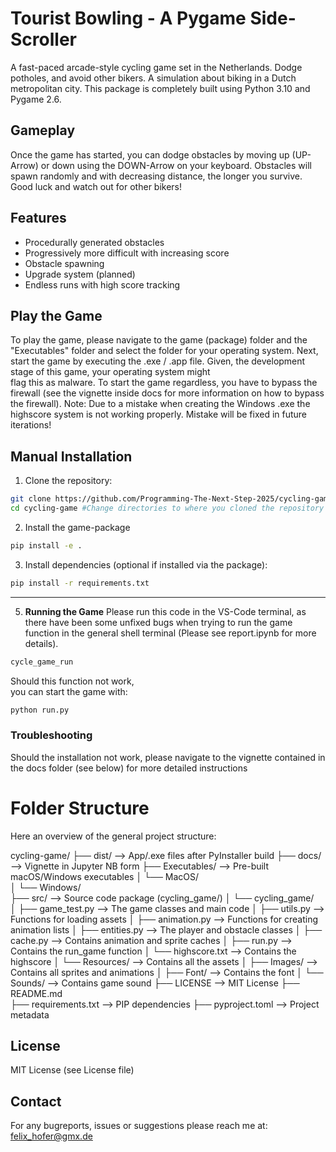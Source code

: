 # Tourist Bowling - A Pygame Side-Scroller

A fast-paced arcade-style cycling game set in the Netherlands. Dodge potholes, and avoid other bikers. A simulation about biking in a Dutch metropolitan city.
This package is completely built using Python 3.10 and Pygame 2.6.

## Gameplay
Once the game has started, you can dodge obstacles by moving up (UP-Arrow) or down using the DOWN-Arrow on your keyboard. Obstacles will spawn randomly and with decreasing distance, the longer you survive. Good luck and watch out for other bikers!


## Features
- Procedurally generated obstacles
- Progressively more difficult with increasing score
- Obstacle spawning
- Upgrade system (planned)
- Endless runs with high score tracking

## Play the Game
To play the game, please navigate to the game (package) folder and the  
"Executables" folder and select the folder for your operating system.
Next, start the game by executing the .exe / .app file.
Given, the development stage of this game, your operating system might  
flag this as malware. To start the game regardless, you have to bypass the  
firewall (see the vignette inside docs for more information on how to bypass the firewall).
Note: Due to a mistake when creating the Windows .exe the highscore system is not working properly.
Mistake will be fixed in future iterations!


## Manual Installation

1. Clone the repository: 

```bash
git clone https://github.com/Programming-The-Next-Step-2025/cycling-game.git your_folder_name
cd cycling-game #Change directories to where you cloned the repository
``` 

2. Install the game-package
```bash
pip install -e .
``` 

3. Install dependencies (optional if installed via the package):  
```bash
pip install -r requirements.txt
``` 
---

5. **Running the Game**
Please run this code in the VS-Code terminal, as there have been some unfixed bugs when trying to run the game function in the general shell terminal (Please see report.ipynb for more details).

```bash
cycle_game_run
```
Should this function not work,  
you can start the game with:  

```bash
python run.py
```

### Troubleshooting
Should the installation not work, please navigate to the vignette contained in   
the docs folder (see below) for more detailed instructions


# Folder Structure
Here an overview of the general project structure:  

cycling-game/
├── dist/                --> App/.exe files after PyInstaller build
├── docs/                --> Vignette in Jupyter NB form
├── Executables/         --> Pre-built macOS/Windows executables
│   └── MacOS/   
│   └── Windows/   
├── src/                 --> Source code package (cycling_game/)
│   └── cycling_game/   
│       ├── game_test.py    --> The game classes and main code
│       ├── utils.py        --> Functions for loading assets
│       ├── animation.py    --> Functions for creating animation lists
│       ├── entities.py     --> The player and obstacle classes
│       ├── cache.py        --> Contains animation and sprite caches
│       ├── run.py          --> Contains the run_game function
│       └── highscore.txt   --> Contains the highscore
│           └── Resources/          --> Contains all the assets
│               ├── Images/         --> Contains all sprites and animations
│               ├── Font/           --> Contains the font 
│               └── Sounds/         --> Contains game sound
├── LICENSE              --> MIT License
├── README.md            
├── requirements.txt     --> PIP dependencies
├── pyproject.toml       --> Project metadata


## License
MIT License (see License file)

## Contact
For any bugreports, issues or suggestions please reach me at: felix_hofer@gmx.de
